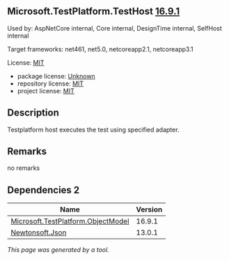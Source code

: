 Microsoft.TestPlatform.TestHost [16.9.1](https://www.nuget.org/packages/Microsoft.TestPlatform.TestHost/16.9.1)
--------------------

Used by: AspNetCore internal, Core internal, DesignTime internal, SelfHost internal

Target frameworks: net461, net5.0, netcoreapp2.1, netcoreapp3.1

License: [MIT](../../../../licenses/mit) 

- package license: [Unknown]() 
- repository license: [MIT](https://github.com/microsoft/vstest) 
- project license: [MIT](https://github.com/microsoft/vstest/) 

Description
-----------
Testplatform host executes the test using specified adapter.

Remarks
-----------
no remarks


Dependencies 2
-----------

|Name|Version|
|----------|:----|
|[Microsoft.TestPlatform.ObjectModel](../../../../packages/nuget.org/microsoft.testplatform.objectmodel/16.9.1)|16.9.1|
|[Newtonsoft.Json](../../../../packages/nuget.org/newtonsoft.json/13.0.1)|13.0.1|

*This page was generated by a tool.*